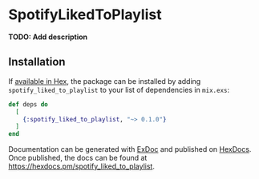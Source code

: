 # SpotifyLikedToPlaylist

**TODO: Add description**

## Installation

If [available in Hex](https://hex.pm/docs/publish), the package can be installed
by adding `spotify_liked_to_playlist` to your list of dependencies in `mix.exs`:

```elixir
def deps do
  [
    {:spotify_liked_to_playlist, "~> 0.1.0"}
  ]
end
```

Documentation can be generated with [ExDoc](https://github.com/elixir-lang/ex_doc)
and published on [HexDocs](https://hexdocs.pm). Once published, the docs can
be found at <https://hexdocs.pm/spotify_liked_to_playlist>.

